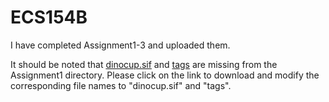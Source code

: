 # ECS154B

I have completed Assignment1-3 and uploaded them.

It should be noted that [dinocup.sif](https://easylink.cc/wvba7j) and [tags](https://easylink.cc/5rizry) are missing from the Assignment1 directory. Please click on the link to download and modify the corresponding file names to "dinocup.sif" and "tags".
